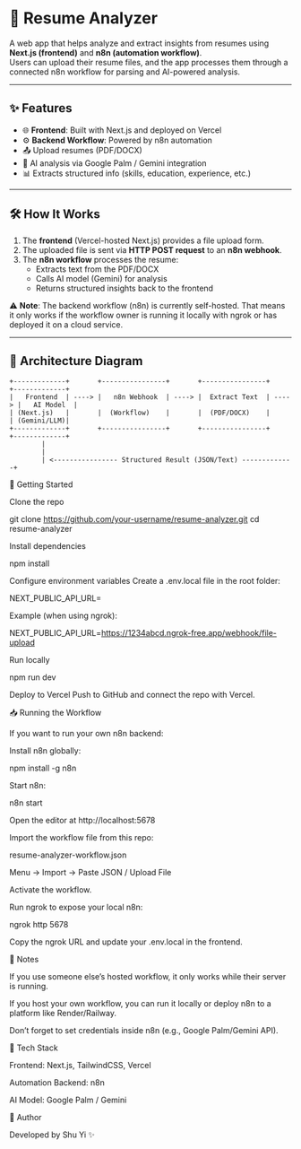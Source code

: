 # 📄 Resume Analyzer

A web app that helps analyze and extract insights from resumes using **Next.js (frontend)** and **n8n (automation workflow)**.  
Users can upload their resume files, and the app processes them through a connected n8n workflow for parsing and AI-powered analysis.  

---

## ✨ Features
- 🌐 **Frontend**: Built with Next.js and deployed on Vercel  
- ⚙️ **Backend Workflow**: Powered by n8n automation  
- 📤 Upload resumes (PDF/DOCX)  
- 🧠 AI analysis via Google Palm / Gemini integration  
- 📊 Extracts structured info (skills, education, experience, etc.)  

---

## 🛠️ How It Works
1. The **frontend** (Vercel-hosted Next.js) provides a file upload form.  
2. The uploaded file is sent via **HTTP POST request** to an **n8n webhook**.  
3. The **n8n workflow** processes the resume:  
   - Extracts text from the PDF/DOCX  
   - Calls AI model (Gemini) for analysis  
   - Returns structured insights back to the frontend  

⚠️ **Note**: The backend workflow (n8n) is currently self-hosted. That means it only works if the workflow owner is running it locally with ngrok or has deployed it on a cloud service.  

---

## 📐 Architecture Diagram

```text
+-------------+       +----------------+       +----------------+       +-------------+
|   Frontend  | ----> |   n8n Webhook  | ----> |  Extract Text  | ----> |   AI Model  |
| (Next.js)   |       |  (Workflow)    |       |  (PDF/DOCX)    |       | (Gemini/LLM)|
+-------------+       +----------------+       +----------------+       +-------------+
        |                                                             
        |                                                             
        | <---------------- Structured Result (JSON/Text) -------------+
```

🚀 Getting Started

Clone the repo

git clone https://github.com/your-username/resume-analyzer.git
cd resume-analyzer


Install dependencies

npm install


Configure environment variables
Create a .env.local file in the root folder:

NEXT_PUBLIC_API_URL=<your-n8n-webhook-url>


Example (when using ngrok):

NEXT_PUBLIC_API_URL=https://1234abcd.ngrok-free.app/webhook/file-upload


Run locally

npm run dev


Deploy to Vercel
Push to GitHub and connect the repo with Vercel.

📥 Running the Workflow

If you want to run your own n8n backend:

Install n8n globally:

npm install -g n8n


Start n8n:

n8n start


Open the editor at http://localhost:5678

Import the workflow file from this repo:

resume-analyzer-workflow.json

Menu → Import → Paste JSON / Upload File

Activate the workflow.

Run ngrok to expose your local n8n:

ngrok http 5678


Copy the ngrok URL and update your .env.local in the frontend.

🔑 Notes

If you use someone else’s hosted workflow, it only works while their server is running.

If you host your own workflow, you can run it locally or deploy n8n to a platform like Render/Railway.

Don’t forget to set credentials inside n8n (e.g., Google Palm/Gemini API).

📌 Tech Stack

Frontend: Next.js, TailwindCSS, Vercel

Automation Backend: n8n

AI Model: Google Palm / Gemini

👤 Author

Developed by Shu Yi ✨
